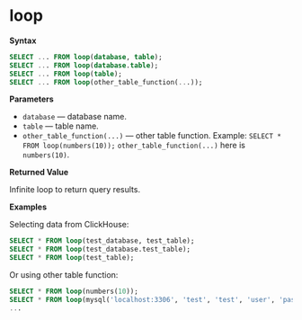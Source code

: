 # loop

**Syntax**

``` sql
SELECT ... FROM loop(database, table);
SELECT ... FROM loop(database.table);
SELECT ... FROM loop(table);
SELECT ... FROM loop(other_table_function(...));
```

**Parameters**

- `database` — database name.
- `table` — table name.
- `other_table_function(...)` — other table function.
  Example: `SELECT * FROM loop(numbers(10));`
  `other_table_function(...)` here is `numbers(10)`. 

**Returned Value**

Infinite loop to return query results.

**Examples**

Selecting data from ClickHouse:

``` sql
SELECT * FROM loop(test_database, test_table);
SELECT * FROM loop(test_database.test_table);
SELECT * FROM loop(test_table);
```

Or using other table function:

``` sql
SELECT * FROM loop(numbers(10));
SELECT * FROM loop(mysql('localhost:3306', 'test', 'test', 'user', 'password'));
...
```